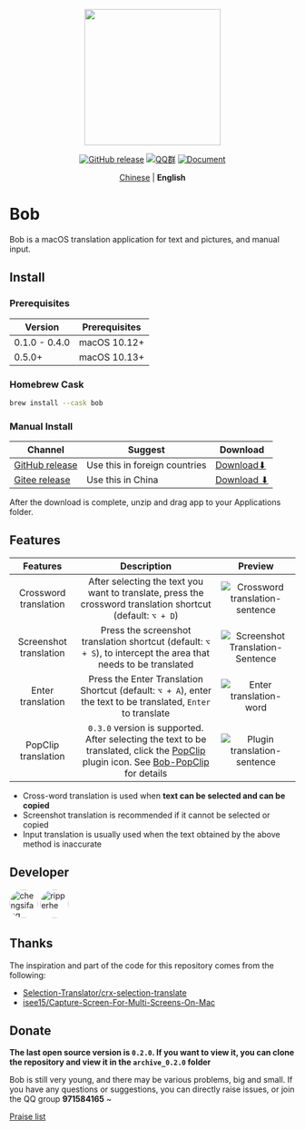 <p align="center">
  <img src="https://cdn.jsdelivr.net/gh/ripperhe/oss@master/2019/1222/bob-logo.png" width=240 />
</p>
<p align="center">
	<a href="https://github.com/ripperhe/Bob/releases/latest"><img src="https://img.shields.io/github/v/release/ripperhe/Bob?logo=github" alt="GitHub release" /></a>
	<a href="https://jq.qq.com/?_wv=1027&k=UYj7vAPG"><img src="https://img.shields.io/badge/QQ%20Group-971584165-red" alt="QQ群" /></a>
	<a href="https://ripperhe.gitee.io/bob/"><img src="https://img.shields.io/badge/docsify-Document-brightgreen" alt="Document" /></a>
</p>
<p align="center">
  <a href="https://github.com/ripperhe/Bob">Chinese</a> | <strong>English</strong>
</p>

# Bob

Bob is a macOS translation application for text and pictures, and manual input.

## Install

### Prerequisites

| Version | Prerequisites |
| --- | --- |
| 0.1.0 - 0.4.0 | macOS 10.12+ |
| 0.5.0+ | macOS 10.13+ |

### Homebrew Cask

```sh
brew install --cask bob
```

### Manual Install

| Channel | Suggest | Download |
| --- | --- | --- |
| [GitHub release](https://github.com/ripperhe/Bob/releases) | Use this in foreign countries | [Download⬇](https://github.com/ripperhe/Bob/releases/latest/download/Bob.zip) |
| [Gitee release](https://gitee.com/ripperhe/Bob/releases) | Use this in China | [Download ⬇](https://gitee.com/ripperhe/Bob/attach_files/635221/download/Bob.zip) |

After the download is complete, unzip and drag app to your Applications folder.

## Features

| Features | Description | Preview |
| :---: | :---: | :---: |
| Crossword translation | After selecting the text you want to translate, press the crossword translation shortcut (default: `⌥ + D`) | ![Crossword translation-sentence](https://cdn.jsdelivr.net/gh/ripperhe/oss@master/2020/0117/划词翻译-句子.gif) |
| Screenshot translation | Press the screenshot translation shortcut (default: `⌥ + S`), to intercept the area that needs to be translated | ![Screenshot Translation-Sentence](https://cdn.jsdelivr.net/gh/ripperhe/oss@master/2020/0117/截图翻译-句子.gif) |
| Enter translation | Press the Enter Translation Shortcut (default: `⌥ + A`), enter the text to be translated, `Enter` to translate | ![Enter translation-word](https://cdn.jsdelivr.net/gh/ripperhe/oss@master/2020/0117/输入翻译-单词.gif) |
| PopClip translation | `0.3.0` version is supported. After selecting the text to be translated, click the [PopClip](https://pilotmoon.com/popclip/) plugin icon.  See [Bob-PopClip](https://ripperhe.gitee.io/bob/#/general/integration/popclip) for details | ![Plugin translation-sentence](https://cdn.jsdelivr.net/gh/ripperhe/oss@master/2020/0117/插件翻译-句子.gif) |

* Cross-word translation is used when **text can be selected and can be copied**
* Screenshot translation is recommended if it cannot be selected or copied
* Input translation is usually used when the text obtained by the above method is inaccurate

## Developer

<p>
<a href="https://github.com/chensifang">
<img src="https://avatars0.githubusercontent.com/u/10810457?v=4" alt="chengsifang" width="50" style="border-radius:50%"/></a>
<a href="https://github.com/ripperhe">
<img src="https://avatars0.githubusercontent.com/u/13943595?v=4" alt="ripperhe" width="50" style="border-radius:50%"/></a>
</p>

## Thanks

The inspiration and part of the code for this repository comes from the following:

* [Selection-Translator/crx-selection-translate](https://github.com/Selection-Translator/crx-selection-translate)
* [isee15/Capture-Screen-For-Multi-Screens-On-Mac](https://github.com/isee15/Capture-Screen-For-Multi-Screens-On-Mac)

## Donate

**The last open source version is `0.2.0`. If you want to view it, you can clone the repository and view it in the `archive_0.2.0` folder**

Bob is still very young, and there may be various problems, big and small. If you have any questions or suggestions, you can directly raise issues, or join the QQ group **971584165** ~

[Praise list](https://github.com/ripperhe/Bob/blob/master/RewardList.md)